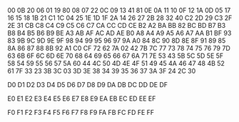 00
0B 20
06
01 19 80
08
07 22
0C
09 13 41 81
0E
0A 11
10
0F 12 1A
0D
05 17
16
15 18 1B 21 C1
1C
04 25
1E
1D 1F 2A
14
26 27
2B
28 32 40 C2
2D
29 C3
2F
2E 31 CB
C8
C4 C9
C5
C6 C7 CA CC CD CE
B2
A2 BA
BB
82 BC BD
B7
B3 B8
B4
B5 B6 B9 BE
A3
AB AF
AC
AD AE B0
A8
A4 A9
A5
A6 A7 AA B1 BF
93
83 9B
9C
9D 9E 9F
98
94 99
95
96 97 9A A0
84
8C 90
8D
8E 8F 91
89
85 8A
86
87 88 8B 92 A1 C0 CF
72
62 7A
02
42 7B 7C
77
73 78
74
75 76 79 7D
63
6B 6F
6C
6D 6E 70
68
64 69
65
66 67 6A 71 7E
53
43 5B
5C
5D 5E 5F
58
54 59
55
56 57 5A 60
44
4C 50
4D
4E 4F 51
49
45 4A
46
47 48 4B 52 61 7F
33
23 3B
3C
03 3D 3E
38
34 39
35
36 37 3A 3F
24
2C 30

D0
D1
D2
D3
D4
D5
D6
D7
D8
D9
DA
DB
DC
DD
DE
DF

E0
E1
E2
E3
E4
E5
E6
E7
E8
E9
EA
EB
EC
ED
EE
EF

F0
F1
F2
F3
F4
F5
F6
F7
F8
F9
FA
FB
FC
FD
FE
FF
